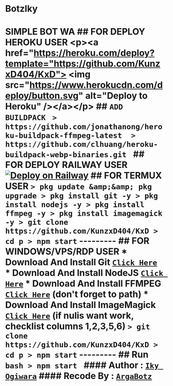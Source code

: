 # BotzIky
# SIMPLE BOT WA  ## FOR DEPLOY HEROKU USER  &lt;p>&lt;a href="https://heroku.com/deploy?template="https://github.com/KunzxD404/KxD"> &lt;img src="https://www.herokucdn.com/deploy/button.svg" alt="Deploy to Heroku" />&lt;/a>&lt;/p>  ## `ADD BUILDPACK`  ```  > https://github.com/jonathanong/heroku-buildpack-ffmpeg-latest  > https://github.com/clhuang/heroku-buildpack-webp-binaries.git  ```  ## FOR DEPLOY RAILWAY USER  [![Deploy on Railway](https://railway.app/button.svg)](https://railway.app/new/template?template=https%3A%2F%2Fgithub.com%2FKunzxD404%2FKxD)  ## FOR TERMUX USER  ``` > pkg update &amp;&amp; pkg upgrade > pkg install git -y > pkg install nodejs -y > pkg install ffmpeg -y > pkg install imagemagick -y > git clone https://github.com/KunzxD404/KxD > cd p > npm start ```  ---------  ## FOR WINDOWS/VPS/RDP USER  * Download And Install Git [`Click Here`](https://git-scm.com/downloads) * Download And Install NodeJS [`Click Here`](https://nodejs.org/en/download) * Download And Install FFMPEG [`Click Here`](https://ffmpeg.org/download.html) (don't forget to path) * Download And Install ImageMagick [`Click Here`](https://imagemagick.org/script/download.php) (if nulis want work,  checklist columns 1,2,3,5,6)  ``` > git clone https://github.com/KunzxD404/KxD > cd p > npm start ```  ---------  ## Run  ```bash > npm start ```  #### Author : [`Iky Ogiwara`](https://youtube.com/channel/UCPw6D5zWZES_nb_FiUMUEHQ) #### Recode By : [`ArgaBotz`](https://www.youtube.com/channel/UCznuCE_SAfzrZeoH078FEDA)
